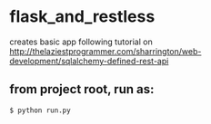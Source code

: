 # flask_and_restless
creates basic app following tutorial on http://thelaziestprogrammer.com/sharrington/web-development/sqlalchemy-defined-rest-api
## from project root, run as: 
`$ python run.py` 
